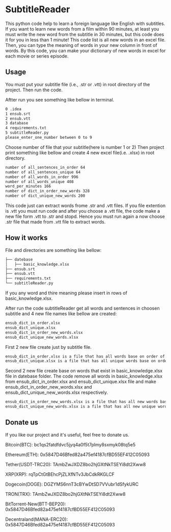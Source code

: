 # SubtitleReader

This python code help to learn a foreign language like English with subtitles. If you want to learn new words from a film within 90 minutes, at least you must write the new word from the subtitle in 30 minutes, but this code does it for you in less than 1 minute! This code list is all new words in an excel file. Then, you can type the meaning of words in your new column in front of words. By this code, you can make your dictionary of new words in excel for each movie or series episode.

## Usage

You must put your subtitle file (i.e., .str or .vtt) in root directory of the project. Then run the code.

Aftter run you see something like bellow in terminal.
```bash
0 .idea
1 ensub.srt
2 ensub.vtt
3 database
4 requirements.txt
5 subtitleReader.py
please_enter_one_number between 0 to 9
```

Choose number of file that your subtitle(here is number 1 or 2)
Then project print something like bellow and create 4 new excel file(i.e. .xlsx) in root directory.

```bash
number of all_sentences_in_order 64
number of all_sentences_unique 64
number of all_words_in_order 996
number of all_words_unique 408
word_per_minutes 166
number of dict_in_order_new_words 328
number of dict_unique_new_words 200
```

This code just can extract words frome .str and .vtt files. If you file extention is .vtt you must run code and after you choose a .vtt file, the code make a new file form .vtt to .str and stopd. Hence you must run again a now choose .str file that made from .vtt file to extract words.

## How it works

File and directories are something like bellow:

```bash
├── datebase                          
│   ├── basic_knowledge.xlsx 
├── ensub.srt 
├── ensub.vtt
├── requirements.txt
└── subtitleReader.py
```
If you any word and thire meaning please insert in rows of basic_knowledge.xlsx.


After run the code subtitleReader get all words and sentences in choosen subtitle and 4 new file names like bellow are created:


```bash
ensub_dict_in_order.xlsx         
ensub_dict_unique.xlsx   
ensub_dict_in_order_new_words.xlsx
ensub_dict_unique_new_words.xlsx
```

First 2 new file create just by subtitle file.

```bash
ensub_dict_in_order.xlsx is a file that has all words base on order of showing in subtitle.
ensub_dict_unique.xlsx is a file that has all unique words base on order of showing in subtitle.
```

Second 2 new file create base on words that exist in basic_knowledge.xlsx file in datebase folder. The code remove all words in basic_knowledge.xlsx from ensub_dict_in_order.xlsx and ensub_dict_unique.xlsx file and make ensub_dict_in_order_new_words.xlsx and ensub_dict_unique_new_words.xlsx respectively.

```bash
ensub_dict_in_order_new_words.xlsx is a file that has all new words base on order of showing in subtitle.
ensub_dict_unique_new_words.xlsx is a file that has all new unique words base on order of showing in subtitle.
```



## Donate us
If you like our project and it's useful, feel free to donate us.

Bitcoin(BTC): bc1qs2fatdfdvc5jyq4a0f5t7plmy8sxmyk08tq5e5

Ethereum(ETH): 0x5847D46Bfed82a475ef4187cfBD55EF412C05093

Tether(USDT-TRC20): TAmbZwJXDZ8bo2hjGXtNkTSEYi8dt2Xww8

XRP(XRP): rqTpCtGtBEhcPjZLXfNTv3JbCdkRKGLCF

Dogecoin(DOGE): DGZYMS6nnT3cBYwDtSD7VVubr1dSfykURC

TRON(TRX): TAmbZwJXDZ8bo2hjGXtNkTSEYi8dt2Xww8

BitTorrent-New(BTT-BEP20): 0x5847D46Bfed82a475ef4187cfBD55EF412C05093

Decentraland(MANA-ERC20): 0x5847D46Bfed82a475ef4187cfBD55EF412C05093



